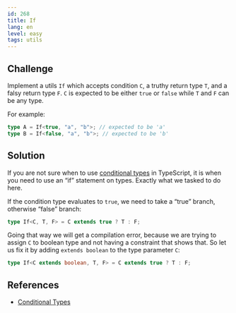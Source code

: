 ```yaml
---
id: 268
title: If
lang: en
level: easy
tags: utils
---
```


## Challenge

Implement a utils `If` which accepts condition `C`, a truthy return type `T`,
and a falsy return type `F`. `C` is expected to be either `true` or `false`
while `T` and `F` can be any type.

For example:

```ts
type A = If<true, "a", "b">; // expected to be 'a'
type B = If<false, "a", "b">; // expected to be 'b'
```

## Solution

If you are not sure when to use
[conditional types](https://www.typescriptlang.org/docs/handbook/2/conditional-types.html)
in TypeScript, it is when you need to use an “if” statement on types. Exactly
what we tasked to do here.

If the condition type evaluates to `true`, we need to take a “true” branch,
otherwise “false” branch:

```ts
type If<C, T, F> = C extends true ? T : F;
```

Going that way we will get a compilation error, because we are trying to assign
`C` to boolean type and not having a constraint that shows that. So let us fix
it by adding `extends boolean` to the type parameter `C`:

```ts
type If<C extends boolean, T, F> = C extends true ? T : F;
```

## References

- [Conditional Types](https://www.typescriptlang.org/docs/handbook/2/conditional-types.html)
